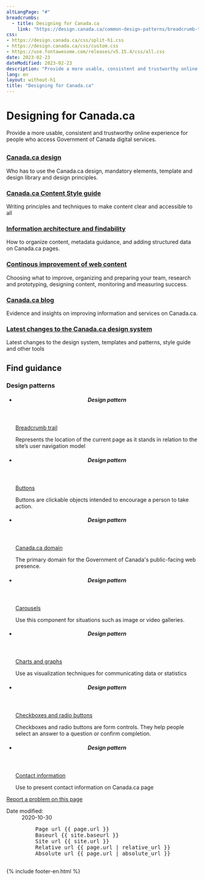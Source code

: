 ```yaml
---
altLangPage: "#"
breadcrumbs:
  - title: Designing for Canada.ca
    link: "https://design.canada.ca/common-design-patterns/breadcrumb-trail.html"
css:
- https://design.canada.ca/css/split-h1.css
- https://design.canada.ca/css/custom.css
- https://use.fontawesome.com/releases/v5.15.4/css/all.css
date: 2023-02-23
dateModified: 2023-02-23
description: "Provide a more usable, consistent and trustworthy online experience for people who access Government of Canada digital services."
lang: en
layout: without-h1
title: "Designing for Canada.ca"
---
```

   <body class="cnt-wdth-lmtd" vocab="http://schema.org/" typeof="WebPage">
         <h1 property="name" id="wb-cont" dir="ltr">Designing for Canada.ca</h1>
         <div class="mwsgeneric-base-html parbase section">
            <p>Provide a more usable, consistent and trustworthy online experience for people who access Government of Canada digital services.</p>
         </div>
         <div class="row">
            <div class="col-md-12">
               <h2></h2>
            </div>
            <section class="wb-eqht gc-drmt">
               <div class="col-md-4">
                  <section>
                     <h3 class="h5"><a href="https://www.canada.ca/en/government/about/design-system/pattern-library.html">Canada.ca design</a></h3>
                     <p>Who has to use the Canada.ca design, mandatory elements, template and design library and design principles.</p>
                  </section>
               </div>
               <div class="col-md-4">
                  <section>
                     <h3 class="h5"><a href="https://www.canada.ca/en/treasury-board-secretariat/services/government-communications/canada-content-style-guide.html">Canada.ca Content Style guide</a></h3>
                     <p>Writing principles and techniques to make content clear and accessible to all</p>
                  </section>
               </div>
               <div class="col-md-4">
                  <section>
                     <h3 class="h5"><a href="https://www.canada.ca/en/treasury-board-secretariat/services/government-communications/canada-content-information-architecture-specification.html">Information architecture and findability</a></h3>
                     <p>How to organize content, metadata guidance, and adding structured data on Canada.ca pages.</p>
                  </section>
               </div>
               <div class="col-md-4">
                  <section>
                     <h3 class="h5"><a href="https://www.canada.ca/en/treasury-board-secretariat/services/government-communications/canada-content-information-architecture-specification.html">Continous improvement of web content</a></h3>
                     <p>Choosing what to improve, organizing and preparing your team, research and prototyping, designing content, monitoring and measuring success.</p>
                  </section>
               </div>
               <div class="col-md-4">
                  <section>
                     <h3 class="h5"><a href="https://blog.canada.ca/">Canada.ca blog</a></h3>
                     <p>Evidence and insights on improving information and services on Canada.ca. </p>
                  </section>
               </div>
               <div class="col-md-4">
                  <section>
                     <h3 class="h5"><a href="https://www.canada.ca/en/government/about/design-system/latest-changes.html">Latest changes to the Canada.ca design system</a></h3>
                     <p>Latest changes to the design system, templates and patterns, style guide and other tools</p>
                  </section>
               </div>
            </section>
            <h2>Find guidance</h2>
            <div class="wb-filter">
               <section id="components" class="grouped">
                  <h3>Design patterns</h3>
                  <ul class="list-unstyled row">
                     <li class="col-md-3">
                        <div class="panel panel-default">
                           <header class="panel-heading">
                              <h5 class="panel-title">Design pattern</h5>
                           </header>
                           <div class="panel-body">
                              <p><a class="stretched-link" href="{{ 'common-design-patterns/breadcrumb-trail.html' | relative_url }}">Breadcrumb trail</a></p>
                              <p class="small">Represents the location of the current page as it stands in relation to the site’s user navigation model</p>
                           </div>
                        </div>
                     </li>
                     <li class="col-md-3">
                        <div class="panel panel-default">
                           <header class="panel-heading">
                              <h5 class="panel-title">Design pattern</h5>
                           </header>
                           <div class="panel-body">
                              <p><a class="stretched-link" href="{{ 'common-design-patterns/buttons.html' | relative_url }}">Buttons</a></p>
                              <p class="small">Buttons are clickable objects intended to encourage a person to take action.</p>
                           </div>
                        </div>
                     </li>
                     <li class="col-md-3">
                        <div class="panel panel-default">
                           <header class="panel-heading">
                              <h5 class="panel-title">Design pattern</h5>
                           </header>
                           <div class="panel-body">
                              <p><a class="stretched-link" href="{{ 'common-design-patterns/canada-dot-ca.html' | relative_url }}">Canada.ca domain</a></p>
                              <p class="small">The primary domain for the Government of Canada's public-facing web presence.</p>
                           </div>
                        </div>
                     </li>
                     <li class="col-md-3">
                        <div class="panel panel-default">
                           <header class="panel-heading">
                              <h5 class="panel-title">Design pattern</h5>
                           </header>
                           <div class="panel-body">
                              <p><a class="stretched-link" href="{{ 'common-design-patterns/carousels.html' | relative_url }}">Carousels</a></p>
                              <p class="small">Use this component for situations such as image or video galleries.</p>
                           </div>
                        </div>
                     </li>
                     <li class="col-md-3">
                        <div class="panel panel-default">
                           <header class="panel-heading">
                              <h5 class="panel-title">Design pattern</h5>
                           </header>
                           <div class="panel-body">
                              <p><a class="stretched-link" href="{{ 'common-design-patterns/charts-graphs.html' | relative_url }}">Charts and graphs</a></p>
                              <p class="small">Use as visualization techniques for communicating data or statistics</p>
                           </div>
                        </div>
                     </li>
                     <li class="col-md-3">
                        <div class="panel panel-default">
                           <header class="panel-heading">
                              <h5 class="panel-title">Design pattern</h5>
                           </header>
                           <div class="panel-body">
                              <p><a class="stretched-link" href="{{ 'common-design-patterns/checkboxes-radio-buttons.html' | relative_url }}">Checkboxes and radio buttons</a></p>
                              <p class="small">Checkboxes and radio buttons are form controls. They help people select an answer to a question or confirm completion.</p>
                           </div>
                        </div>
                     </li>
                     <li class="col-md-3">
                        <div class="panel panel-default">
                           <header class="panel-heading">
                              <h5 class="panel-title">Design pattern</h5>
                           </header>
                           <div class="panel-body">
                              <p><a class="stretched-link" href="{{ 'common-design-patterns/contact-information.html' | relative_url }}">Contact information</a></p>
                              <p class="small">Use to present contact information on Canada.ca page</p>
                           </div>
                        </div>
                     </li>
                  </ul>
               </section>
            </div>
         </div>
         <div class="row pagedetails">
            <div class="col-sm-6 col-lg-4 mrgn-tp-sm">
               <div class="panel-pane pane-block pane-bean-report-problem-button">
                  <div class="pane-content">
                     <section>
                        <div class="field field-name-field-bean-wetkit-body field-type-text-long field-label-hidden">
                           <div class="field-items">
                              <div class="field-item even"><a class="btn btn-default btn-block"
                                    href="https://www.canada.ca/en/report-problem.html">Report a problem on this page</a>
                              </div>
                           </div>
                        </div>
                     </section>
                  </div>
               </div>
            </div>
            <div class="col-sm-3 mrgn-tp-sm pull-right">
               <div class="wb-share" data-wb-share='{&#34;lnkClass&#34;: &#34;btn btn-default btn-block&#34;}'></div>
            </div>
            <div class="datemod col-xs-12 mrgn-tp-lg">
               <dl id="wb-dtmd">
                  <dt>Date modified:</dt>
                  <dd><time property="dateModified">2020-10-30</time></dd>
               </dl>
            </div>
         </div>
      </main>
      <pre>
         Page url {{ page.url }}
         Baseurl {{ site.baseurl }}
         Site url {{ site.url }}
         Relative url {{ page.url | relative_url }}
         Absolute url {{ page.url | absolute_url }}
      </pre>
      {% include footer-en.html %}
      <script src="https://ajax.googleapis.com/ajax/libs/jquery/2.2.4/jquery.js"></script>
      <script src="https://wet-boew.github.io/themes-dist/GCWeb/wet-boew/js/wet-boew.min.js"></script>
      <script src="https://www.canada.ca/etc/designs/canada/wet-boew/js/theme.min.js"></script>
      <script>
         document.getElementById('submissionPage').value = location.href;
      </script>
   </body>
</html>
